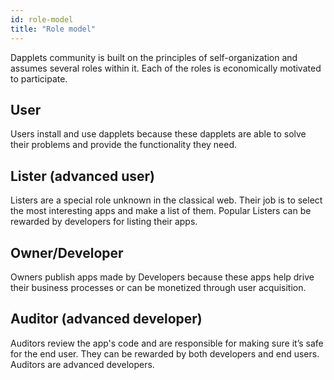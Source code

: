 ```yaml
---
id: role-model
title: "Role model"
---
```


Dapplets community is built on the principles of self-organization and assumes several roles within it. Each of the roles is economically motivated to participate.

## User
Users install and use dapplets because these dapplets are able to solve their problems and provide the functionality they need.

## Lister (advanced user)
Listers are a special role unknown in the classical web. Their job is to select the most interesting apps and make a list of them. Popular Listers can be rewarded by developers for listing their apps.

## Owner/Developer
Owners publish apps made by Developers because these apps help drive their business processes or can be monetized through user acquisition.

## Auditor (advanced developer)
Auditors review the app's code and are responsible for making sure it’s safe for the end user. They can be rewarded by both developers and end users. Auditors are advanced developers. 
